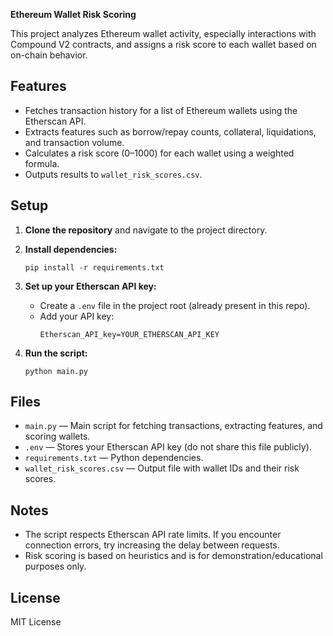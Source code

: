**Ethereum Wallet Risk Scoring**

This project analyzes Ethereum wallet activity, especially interactions with Compound V2 contracts, and assigns a risk score to each wallet based on on-chain behavior.

## Features

- Fetches transaction history for a list of Ethereum wallets using the Etherscan API.
- Extracts features such as borrow/repay counts, collateral, liquidations, and transaction volume.
- Calculates a risk score (0–1000) for each wallet using a weighted formula.
- Outputs results to `wallet_risk_scores.csv`.

## Setup

1. **Clone the repository** and navigate to the project directory.

2. **Install dependencies:**
   ```
   pip install -r requirements.txt
   ```

3. **Set up your Etherscan API key:**
   - Create a `.env` file in the project root (already present in this repo).
   - Add your API key:
     ```
     Etherscan_API_key=YOUR_ETHERSCAN_API_KEY
     ```

4. **Run the script:**
   ```
   python main.py
   ```

## Files

- `main.py` — Main script for fetching transactions, extracting features, and scoring wallets.
- `.env` — Stores your Etherscan API key (do not share this file publicly).
- `requirements.txt` — Python dependencies.
- `wallet_risk_scores.csv` — Output file with wallet IDs and their risk scores.

## Notes

- The script respects Etherscan API rate limits. If you encounter connection errors, try increasing the delay between requests.
- Risk scoring is based on heuristics and is for demonstration/educational purposes only.

## License

MIT License

